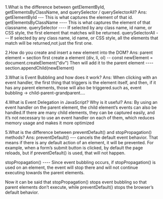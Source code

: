 1.What is the difference between getElementById, getElementsByClassName, and querySelector / querySelectorAll?
Ans: getElementById --- This is what captures the element of that id.
getElementsByClassName ---- This is what captures the element of that classname.
querySelector ---- If selected by any class name, id name, or CSS style, the first element that matches will be returned.
querySelectorAll --- If selected by any class name, id name, or CSS style, all the elements that match will be returned,not just the first one.

2.How do you create and insert a new element into the DOM?
Ans:
 parent element = section
first create a element (div, li, ol) -- const newElement = document.createElement("div")
Then  will add it to the parent element ---- section.appendChild(newElement)

3.What is Event Bubbling and how does it work?
Ans:
 When clicking with an event handler, the first thing that triggers is the element itself, and then, if it has any parent elements, those will also be triggered.such as,
event bubbling -> child-parent-grandparent....

4.What is Event Delegation in JavaScript? Why is it useful?
Ans:
 By using an event handler on the parent element, the child element’s events can also be handled.If there are many child elements, they can be captured easily, and it’s not necessary to use an event handler on each of them, which reduces memory usage and makes it more optimized

5.What is the difference between preventDefault() and stopPropagation() methods?
Ans:
preventDefault() ---  cancels the default event behavior. That means if there is any default action of an element, it will be prevented. For example, when a form’s submit button is clicked, by default the page reloads, but if preventDefault() is used, that will not happen.

stopPropagation() ---- Since event bubbling occurs, if stopPropagation() is used on an element, the event will stop there and will not continue executing towards the parent elements.

Now it can be said that stopPropagation() stops event bubbling so that parent elements don’t execute, while preventDefault() stops the browser’s default behavior.






